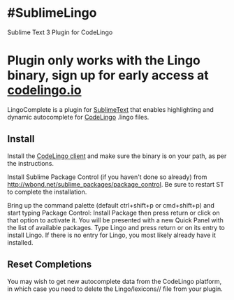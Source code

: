 #SublimeLingo
=========

Sublime Text 3 Plugin for CodeLingo

# Plugin only works with the Lingo binary, sign up for early access at [codelingo.io](http://codelingo.io)

LingoComplete is a plugin for [SublimeText](http://www.sublimetext.com/) that enables highlighting and dynamic autocomplete for [CodeLingo](http://codelingo.io) .lingo files.

Install
-------

Install the [CodeLingo client](https://github.com/codelingo/lingo) and make sure the binary is on your path, as per the instructions.

Install Sublime Package Control (if you haven't done so already) from http://wbond.net/sublime_packages/package_control. Be sure to restart ST to complete the installation.

Bring up the command palette (default ctrl+shift+p or cmd+shift+p) and start typing Package Control: Install Package then press return or click on that option to activate it. You will be presented with a new Quick Panel with the list of available packages. Type Lingo and press return or on its entry to install Lingo. If there is no entry for Lingo, you most likely already have it installed.

Reset Completions
-------

You may wish to get new autocomplete data from the CodeLingo platform, in which case you need to delete the Lingo/lexicons/<owner>/<name> file from your plugin.

